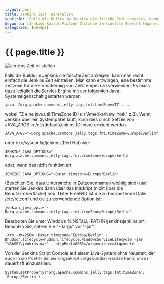```yaml
---
layout: post
title: Jenkins Zeit  einstellen
subtitle:  Falls die Builds im Jenkins die falsche Zeit anzeigen, kann man recht einfach die Jenkins Zeit einstellen. Man kann  erzwingen, eine bestimmte Zeitzone für die Formatierung von Zeitstempeln zu verwenden. Es muss dazu lediglich die Servlet-Engine mit der folgenden Java-Systemeigenschaft gestarten werden
keywords: [Jenkins Builds Pipline Zeitzone Jenkinsfile Servlet-Engine Java-Systemeigenschaft JAVA_ARGS Dorg.apache.commons.jelly.tags.fmt.timeZone]
categories: [DevOps]
---
```

# {{ page.title }}

![Jenkins Zeit einstellen](https://s.elastic2ls.com/wp-content/uploads/2018/05/23160934/jenkins-300x182.png)

Falls die Builds im Jenkins die falsche Zeit anzeigen, kann man recht einfach die Jenkins Zeit einstellen. Man kann erzwingen, eine bestimmte Zeitzone für die Formatierung von Zeitstempeln zu verwenden. Es muss dazu lediglich die Servlet-Engine mit der folgenden Java-Systemeigenschaft gestarten werden

`java -Dorg.apache.commons.jelly.tags.fmt.timeZone=TZ ....`

wobei TZ eine java.util.TimeZone ID ist ("Amerika/New_York" z.B). Wenn Jenkins über ein Systempaket läuft, kann dies durch Setzen von JAVA_ARGS in /etc/default/jenkins (Debian) erreicht werden.

`JAVA_ARGS="-Dorg.apache.commons.jelly.tags.fmt.timeZone=Europe/Berlin"`

oder /etc/sysconfig/jenkins (Red Hat) wie:

`JENKINS_JAVA_OPTIONS="-Dorg.apache.commons.jelly.tags.fmt.timeZone=Europe/Berlin"`

oder, wenn das nicht funktioniert,

`JENKINS_JAVA_OPTIONS="-Duser.timezone=Europe/Berlin".`

(Beachten Sie, dass Unterstriche in Zeitzonennamen wichtig sind) und starten Sie Jenkins dann über das Initskript (nicht über die Benutzeroberfläche) neu. Unter FreeBSD ist die zu bearbeitende Datei /etc/rc.conf und die zu verwendende Option ist:

`jenkins_java_opts="-Dorg.apache.commons.jelly.tags.fmt.timeZone=Europe/Berlin"`

Bearbeiten Sie unter Windows %INSTALL_PATH%/jenkins/jenkins.xml. Beachten Sie, setzen Sie "-Dargs" vor "-jar".

`-Xrs -Xmx256m -Duser.timezone="Europa/Berlin" -Dhudson.lifecycle=hudson.lifecycle.WindowsServiceLifecycle -jar "%BASE%\jenkins.war" --httpPort=8080=/arguments>>>Argumente`

Von der Jenkins Script Console auf einem Live-System ohne Neustart, der auch in ein Post-Initialisierungsskript eingebunden werden kann, um es dauerhaft einzustellen.

`System.setProperty('org.apache.commons.jelly.tags.fmt.timeZone', 'Europe/Berlin')`
